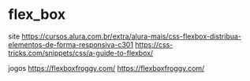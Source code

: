 # flex_box
site
https://cursos.alura.com.br/extra/alura-mais/css-flexbox-distribua-elementos-de-forma-responsiva-c301
https://css-tricks.com/snippets/css/a-guide-to-flexbox/


jogos
https://flexboxfroggy.com/
https://flexboxfroggy.com/
